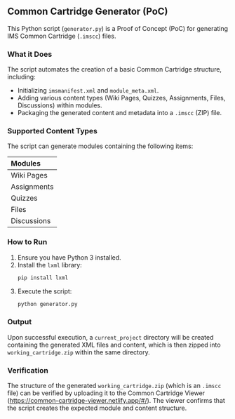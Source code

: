 ## Common Cartridge Generator (PoC)

This Python script (`generator.py`) is a Proof of Concept (PoC) for generating IMS Common Cartridge (`.imscc`) files.

### What it Does

The script automates the creation of a basic Common Cartridge structure, including:
- Initializing `imsmanifest.xml` and `module_meta.xml`.
- Adding various content types (Wiki Pages, Quizzes, Assignments, Files, Discussions) within modules.
- Packaging the generated content and metadata into a `.imscc` (ZIP) file.

### Supported Content Types

The script can generate modules containing the following items:

| Modules |
| :----------- |
| Wiki Pages   |
| Assignments  |
| Quizzes      |
| Files        |
| Discussions  |

### How to Run

1.  Ensure you have Python 3 installed.
2.  Install the `lxml` library:
    ```bash
    pip install lxml
    ```
3.  Execute the script:
    ```bash
    python generator.py
    ```

### Output

Upon successful execution, a `current_project` directory will be created containing the generated XML files and content, which is then zipped into `working_cartridge.zip` within the same directory.

### Verification

The structure of the generated `working_cartridge.zip` (which is an `.imscc` file) can be verified by uploading it to the Common Cartridge Viewer (https://common-cartridge-viewer.netlify.app/#/). The viewer confirms that the script creates the expected module and content structure.
